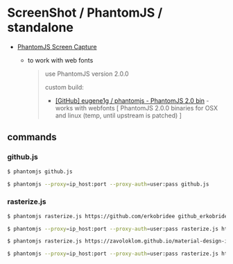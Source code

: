 # ScreenShot / PhantomJS  / standalone

* [PhantomJS Screen Capture](http://phantomjs.org/screen-capture.html)

  * to work with web fonts

    > use PhantomJS version 2.0.0
    >
    > custom build:
    > 
    > * [[GitHub] eugene1g / phantomjs - PhantomJS 2.0 bin](https://github.com/eugene1g/phantomjs/releases/tag/2.0.0-bin) - works with webfonts [ PhantomJS 2.0.0 binaries for OSX and linux (temp, until upstream is patched) ]


## commands

### github.js

```bash
$ phantomjs github.js

$ phantomjs --proxy=ip_host:port --proxy-auth=user:pass github.js
```

### rasterize.js

```bash
$ phantomjs rasterize.js https://github.com/erkobridee github_erkobridee.png

$ phantomjs --proxy=ip_host:port --proxy-auth=user:pass rasterize.js https://github.com/erkobridee github_erkobridee.png

$ phantomjs rasterize.js https://zavoloklom.github.io/material-design-iconic-font/icons.html material-design-iconic-font.png 1300px*1600px

$ phantomjs --proxy=ip_host:port --proxy-auth=user:pass rasterize.js https://zavoloklom.github.io/material-design-iconic-font/icons.html material-design-iconic-font.png 1300px*1600px
```
